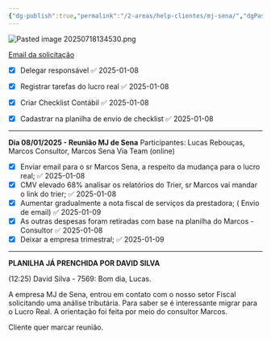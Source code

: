 ```yaml
---
{"dg-publish":true,"permalink":"/2-areas/help-clientes/mj-sena/","dgPassFrontmatter":true,"created":"2024-12-23T11:27:53.592-03:00","updated":"2025-07-18T14:11:18.834-03:00"}
---
```


![Pasted image 20250718134530.png](/img/user/4.%20ARQUIVOS/Pasted%20image%2020250718134530.png)



[Email da solicitação](obsidian://opengate?title=Email%20da%20solicita%C3%A7%C3%A3o&url=https%3A%2F%2Fmail.google.com%2Fmail%2Fu%2F0%2F%23inbox%2FFMfcgzQZSsHbVPZBZTZgfCmQKSbpPcpq)



- [x] Delegar responsável ✅ 2025-01-08
- [x] Registrar tarefas do lucro real ✅ 2025-01-08
- [x] Criar Checklist Contábil ✅ 2025-01-08
- [x] Cadastrar na planilha de envio de checklist ✅ 2025-01-08




---

**Dia 08/01/2025  - Reunião MJ de Sena**
Participantes: Lucas Rebouças, Marcos Consultor, Marcos Sena
Via Team (online)

- [x] Enviar email para o sr Marcos Sena, a respeito da mudança para o lucro real; ✅ 2025-01-08
- [x] CMV  elevado 68% analisar os relatórios do Trier, sr Marcos vai mandar o link do trier; ✅ 2025-01-08
- [x] Aumentar gradualmente a nota fiscal de serviços da prestadora; ( Envio de email) ✅ 2025-01-09
- [x] As outras despesas foram retiradas com base na planilha do Marcos - Consultor ✅ 2025-01-08
- [x] Deixar a empresa trimestral; ✅ 2025-01-09

---



**PLANILHA JÁ PRENCHIDA POR DAVID SILVA**

(12:25) David Silva - 7569: Bom dia, Lucas.

A empresa MJ de Sena, entrou em contato com o nosso setor Fiscal solicitando uma análise tributária.
Para saber se é interessante migrar para o Lucro Real.
A orientação foi feita por meio do consultor Marcos.

Cliente quer marcar reunião.